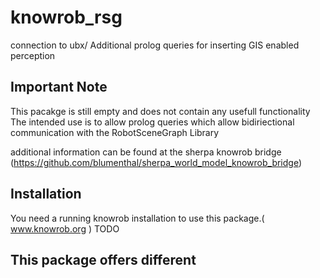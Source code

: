 # knowrob_rsg
connection to ubx/ Additional prolog queries for inserting GIS enabled perception


## Important Note
This pacakge is still empty and does not contain any usefull functionality
The intended use is to allow prolog queries which allow bidiriectional communication with the RobotSceneGraph Library

additional information can be found at the sherpa knowrob bridge
(https://github.com/blumenthal/sherpa_world_model_knowrob_bridge)


## Installation
You need a running knowrob installation to use this package.( www.knowrob.org )
TODO

## This package offers different 

